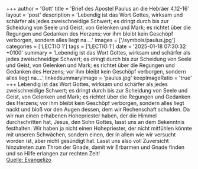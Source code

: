 +++
author = 'Gott'
title = 'Brief des Apostel Paulus an die Hebräer 4,12-16'
layout = 'post'
description = 'Lebendig ist das Wort Gottes, wirksam und schärfer als jedes zweischneidige Schwert; es dringt durch bis zur Scheidung von Seele und Geist, von Gelenken und Mark; es richtet über die Regungen und Gedanken des Herzens; vor ihm bleibt kein Geschöpf verborgen, sondern alles liegt na....'
images = ['/symbols/paulus.jpg']
categories = ['LECTIO 1']
tags = ['LECTIO 1']
date = '2025-01-18 07:30:32 +0100'
summary = 'Lebendig ist das Wort Gottes, wirksam und schärfer als jedes zweischneidige Schwert; es dringt durch bis zur Scheidung von Seele und Geist, von Gelenken und Mark; es richtet über die Regungen und Gedanken des Herzens; vor ihm bleibt kein Geschöpf verborgen, sondern alles liegt na....'
linkedsummaryImage = 'paulus.jpg'
keepImageRatio = 'true'
+++
Lebendig ist das Wort Gottes, wirksam und schärfer als jedes zweischneidige Schwert; es dringt durch bis zur Scheidung von Seele und Geist, von Gelenken und Mark; es richtet über die Regungen und Gedanken des Herzens;
vor ihm bleibt kein Geschöpf verborgen, sondern alles liegt nackt und bloß vor den Augen dessen, dem wir Rechenschaft schulden.<!--more-->
Da wir nun einen erhabenen Hohepriester haben, der die Himmel durchschritten hat, Jesus, den Sohn Gottes, lasst uns an dem Bekenntnis festhalten.
Wir haben ja nicht einen Hohepriester, der nicht mitfühlen könnte mit unseren Schwächen, sondern einen, der in allem wie wir versucht worden ist, aber nicht gesündigt hat.
Lasst uns also voll Zuversicht hinzutreten zum Thron der Gnade, damit wir Erbarmen und Gnade finden und so Hilfe erlangen zur rechten Zeit!<br> [Quelle: Evangelizo](https://evangeliumtagfuertag.org/DE/gospel)